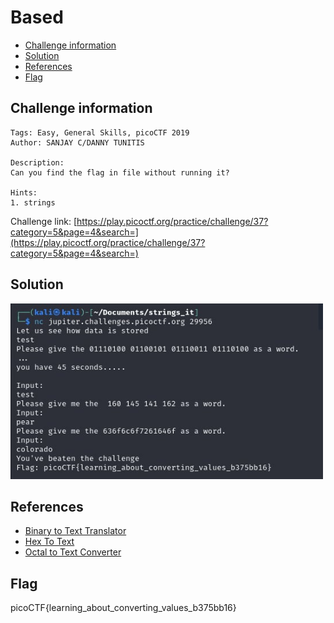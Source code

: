  # Based

- [Challenge information](#challenge-information)
- [Solution](#solution)
- [References](#references)
- [Flag](#flag)

## Challenge information
```
Tags: Easy, General Skills, picoCTF 2019
Author: SANJAY C/DANNY TUNITIS

Description:
Can you find the flag in file without running it?

Hints:
1. strings
```

Challenge link: [https://play.picoctf.org/practice/challenge/37?category=5&page=4&search=](https://play.picoctf.org/practice/challenge/37?category=5&page=4&search=)

## Solution

<img src="based.jpg" width="500" />

## References

- [Binary to Text Translator](https://www.rapidtables.com/convert/number/binary-to-ascii.html)
- [Hex To Text](https://www.duplichecker.com/hex-to-text.php)
- [Octal to Text Converter](https://onlinetexttools.com/convert-octal-to-text)

## Flag

picoCTF{learning_about_converting_values_b375bb16}